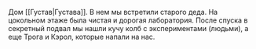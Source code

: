 Дом [[Густав|Густава]]. В нем мы встретили старого деда. На цокольном этаже была чистая и дорогая лаборатория. После спуска в секретный подвал мы нашли кучу колб с экспериментами (людьми), а еще Трога и Кэрол, которые напали на нас.